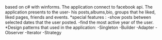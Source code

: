 based on c# with winforms.
The application connect to facebook api.
The application presents to the user- his posts,albums,bio, groups that he liked, liked pages, friends and events. 
*special features :
-show posts between selected dates that the user posted.
-find the most active year of the user.
*Design patterns that used in the application:
-Singleton
-Builder
-Adapter
-Observer
-Iterator
-Strategy
